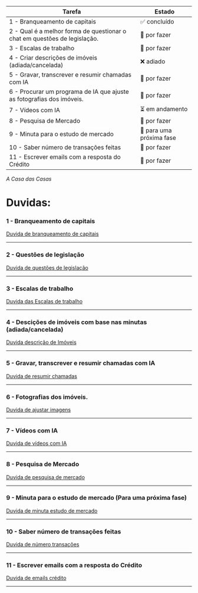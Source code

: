 | Tarefa | Estado |
|---|---|
| 1 - Branqueamento de capitais | ✅ concluído |
| 2 - Qual é a melhor forma de questionar o chat em questões de legislação. | 📝 por fazer |
| 3 - Escalas de trabalho | 📝 por fazer |
| 4 - Criar descrições de imóveis (adiada/cancelada) | ❌ adiado |
| 5 - Gravar, transcrever e resumir chamadas com IA | 📝 por fazer |
| 6 - Procurar um programa de IA que ajuste as fotografias dos imóveis. | 📝 por fazer |
| 7 - Vídeos com IA | ⏳ em andamento |
| 8 - Pesquisa de Mercado | 📝 por fazer |
| 9 - Minuta para o estudo de mercado | 📅 para uma próxima fase |
| 10 - Saber número de transações feitas | 📝 por fazer |
| 11 - Escrever emails com a resposta do Crédito | 📝 por fazer |

*A Casa das Casas* 

# Duvidas:

### 1 - Branqueamento de capitais

[Duvida de branqueamento de capitais](1-branqueamento_de_capitais/duvida_branqueamento_de_capitais.md)

---

### 2 - Questões de legislação

[Duvida de questões de legislação](2-questões_de_legislação/duvida_questões_de_legislação.md)

---

### 3 - Escalas de trabalho 

[Duvida das Escalas de trabalho](3-escala_semanal/duvida_escala_semanal.md)

---

### 4 - Descições de imóveis com base nas minutas (adiada/cancelada)

[Duvida descrição de Imóveis](4-descrições_de_imóveis/duvida_descrição_imóveis.md)

---

### 5 - Gravar, transcrever e resumir chamadas com IA

[Duvida de resumir chamadas](5-resumir_chamadas/duvida_resumir_chamadas.md)

---

### 6 - Fotografias dos imóveis.

[Duvida de ajustar imagens](6-ajustar_imagens/duvida_ajustar_imagens.md)

---

### 7 - Vídeos com IA

[Duvida de vídeos com IA](7-vídeos_com_IA/duvida_vídeos_com_IA.md)

---

### 8 - Pesquisa de Mercado

[Duvida de pesquisa de mercado](8-pesquisa_de_mercado/duvida_pesquisa_de_mercado.md)

---

### 9 - Minuta para o estudo de mercado (Para uma próxima fase)

[Duvida de minuta estudo de mercado](9-minuta_estudo_mercado/duvida_minuta_estudo_mercado.md)

---

### 10 - Saber número de transações feitas

[Duvida de número transações](10-número_transações/duvida_número_transações.md)

---

### 11 - Escrever emails com a resposta do Crédito

[Duvida de emails crédito](11-emails_crédito/duvida_emails_crédito.md)

---



